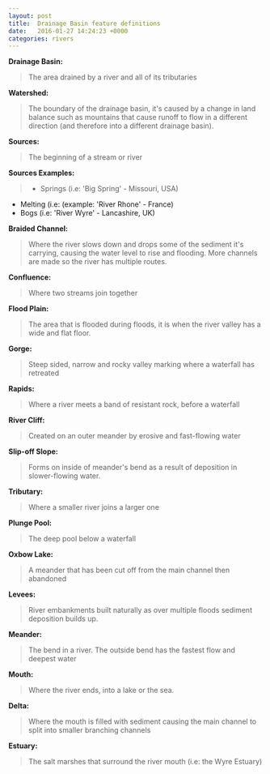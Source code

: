 ```yaml
---
layout: post
title:  Drainage Basin feature definitions
date:   2016-01-27 14:24:23 +0000
categories: rivers
---
```

**Drainage Basin:**

>The area drained by a river and all of its tributaries

**Watershed:**

>The boundary of the drainage basin, it's caused by a change in land balance such as mountains that cause runoff to flow in a different direction (and therefore into a different drainage basin).

**Sources:**

> The beginning of a stream or river

**Sources Examples:**

> * Springs (i.e: 'Big Spring' - Missouri, USA)
* Melting (i.e: (example: 'River Rhone' - France)
* Bogs (i.e: 'River Wyre' - Lancashire, UK)

**Braided Channel:**

>Where the river slows down and drops some of the sediment it's carrying, causing the water level to rise and flooding.
>More channels are made so the river has multiple routes.

**Confluence:**

>Where two streams join together

**Flood Plain:**

>The area that is flooded during floods, it is when the river valley has a wide and flat floor.

**Gorge:**

>Steep sided, narrow and rocky valley marking where a waterfall has retreated

**Rapids:**
> Where a river meets a band of resistant rock, before a waterfall

**River Cliff:**
> Created on an outer meander by erosive and fast-flowing water

**Slip-off Slope:**
> Forms on inside of meander's bend as a result of deposition in slower-flowing water.

**Tributary:**
> Where a smaller river joins a larger one

**Plunge Pool:**

> The deep pool below a waterfall

**Oxbow Lake:**

>A meander that has been cut off from the main channel then abandoned

**Levees:**

> River embankments built naturally as over multiple floods sediment deposition builds up.

**Meander:**

>The bend in a river.
>The outside bend has the fastest flow and deepest water

**Mouth:**

>Where the river ends, into a lake or the sea.

**Delta:**

>Where the mouth is filled with sediment causing the main channel to split into smaller branching channels

**Estuary:**

>The salt marshes that surround the river mouth (i.e: the Wyre Estuary)
